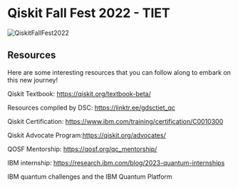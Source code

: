 # Qiskit Fall Fest 2022 - TIET

![QiskitFallFest2022](https://github.com/developer-student-club-thapar/Qiskit-Fall-Fest-2022/blob/main/QiskitFallFest22.png)

## Resources
Here are some interesting resources that you can follow along to embark on this new journey!

Qiskit Textbook: https://qiskit.org/textbook-beta/

Resources compiled by DSC: https://linktr.ee/gdsctiet_qc

Qiskit Certification: https://www.ibm.com/training/certification/C0010300

Qiskit Advocate Program:https://qiskit.org/advocates/

QOSF Mentorship: https://qosf.org/qc_mentorship/

IBM internship: https://research.ibm.com/blog/2023-quantum-internships

IBM quantum challenges and the IBM Quantum Platform



